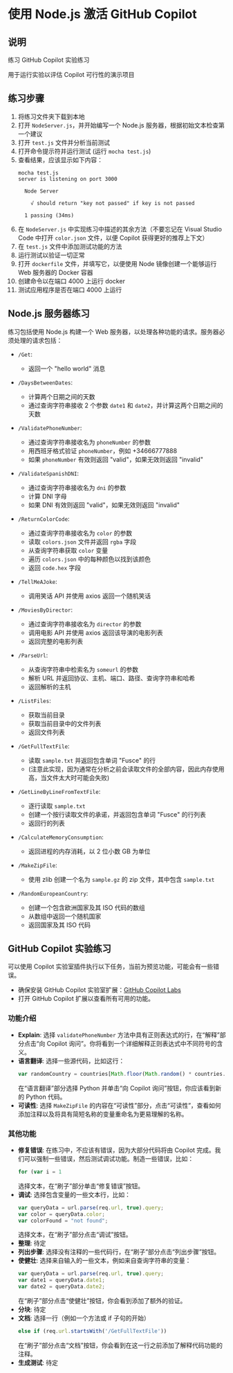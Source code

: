 # 使用 Node.js 激活 GitHub Copilot

## 说明

练习 GitHub Copilot 实验练习

用于运行实验以评估 Copilot 可行性的演示项目

## 练习步骤

1. 将练习文件夹下载到本地
2. 打开 `NodeServer.js`，并开始编写一个 Node.js 服务器，根据初始文本检查第一个建议
3. 打开 `test.js` 文件并分析当前测试
4. 打开命令提示符并运行测试 (运行 `mocha test.js`)
5. 查看结果，应该显示如下内容：
    ```
    mocha test.js
    server is listening on port 3000
    
      Node Server
        
        √ should return "key not passed" if key is not passed
    
      1 passing (34ms)
    ```
6. 在 `NodeServer.js` 中实现练习中描述的其余方法（不要忘记在 Visual Studio Code 中打开 `color.json` 文件，以便 Copilot 获得更好的推荐上下文）
7. 在 `test.js` 文件中添加测试功能的方法
8. 运行测试以验证一切正常
9. 打开 `dockerfile` 文件，并填写它，以便使用 Node 镜像创建一个能够运行 Web 服务器的 Docker 容器
10. 创建命令以在端口 4000 上运行 docker
11. 测试应用程序是否在端口 4000 上运行

## Node.js 服务器练习

练习包括使用 Node.js 构建一个 Web 服务器，以处理各种功能的请求。服务器必须处理的请求包括：

- `/Get`:
    - 返回一个 "hello world" 消息

- `/DaysBetweenDates`:
    - 计算两个日期之间的天数
    - 通过查询字符串接收 2 个参数 `date1` 和 `date2`，并计算这两个日期之间的天数

- `/ValidatePhoneNumber`:
    - 通过查询字符串接收名为 `phoneNumber` 的参数
    - 用西班牙格式验证 `phoneNumber`，例如 +34666777888
    - 如果 `phoneNumber` 有效则返回 "valid"，如果无效则返回 "invalid"

- `/ValidateSpanishDNI`:
    - 通过查询字符串接收名为 `dni` 的参数
    - 计算 DNI 字母
    - 如果 DNI 有效则返回 "valid"，如果无效则返回 "invalid"

- `/ReturnColorCode`:
    - 通过查询字符串接收名为 `color` 的参数
    - 读取 `colors.json` 文件并返回 `rgba` 字段
    - 从查询字符串获取 `color` 变量
    - 遍历 `colors.json` 中的每种颜色以找到该颜色
    - 返回 `code.hex` 字段

- `/TellMeAJoke`:
    - 调用笑话 API 并使用 axios 返回一个随机笑话

- `/MoviesByDirector`:
    - 通过查询字符串接收名为 `director` 的参数
    - 调用电影 API 并使用 axios 返回该导演的电影列表
    - 返回完整的电影列表

- `/ParseUrl`:
    - 从查询字符串中检索名为 `someurl` 的参数
    - 解析 URL 并返回协议、主机、端口、路径、查询字符串和哈希
    - 返回解析的主机

- `/ListFiles`:
    - 获取当前目录
    - 获取当前目录中的文件列表
    - 返回文件列表

- `/GetFullTextFile`:
    - 读取 `sample.txt` 并返回包含单词 "Fusce" 的行
    - (注意此实现，因为通常在分析之前会读取文件的全部内容，因此内存使用高，当文件太大时可能会失败)

- `/GetLineByLineFromTextFile`:
    - 逐行读取 `sample.txt`
    - 创建一个按行读取文件的承诺，并返回包含单词 "Fusce" 的行列表
    - 返回行的列表

- `/CalculateMemoryConsumption`:
    - 返回进程的内存消耗，以 2 位小数 GB 为单位

- `/MakeZipFile`:
    - 使用 zlib 创建一个名为 `sample.gz` 的 zip 文件，其中包含 `sample.txt`

- `/RandomEuropeanCountry`:
    - 创建一个包含欧洲国家及其 ISO 代码的数组
    - 从数组中返回一个随机国家
    - 返回国家及其 ISO 代码

## GitHub Copilot 实验练习

可以使用 Copilot 实验室插件执行以下任务，当前为预览功能，可能会有一些错误。

- 确保安装 GitHub Copilot 实验室扩展：[GitHub Copilot Labs](https://marketplace.visualstudio.com/items?itemName=GitHub.copilot-labs)
- 打开 GitHub Copilot 扩展以查看所有可用的功能。

### 功能介绍

- **Explain**: 选择 `validatePhoneNumber` 方法中具有正则表达式的行，在“解释”部分点击“向 Copilot 询问”。你将看到一个详细解释正则表达式中不同符号的含义。
- **语言翻译**: 选择一些源代码，比如这行：
    ```javascript
    var randomCountry = countries[Math.floor(Math.random() * countries.length)];
    ```
    在“语言翻译”部分选择 Python 并单击“向 Copilot 询问”按钮，你应该看到新的 Python 代码。
- **可读性**: 选择 `MakeZipFile` 的内容在“可读性”部分，点击“可读性”，查看如何添加注释以及将具有简短名称的变量重命名为更易理解的名称。

### 其他功能

- **修复错误**: 在练习中，不应该有错误，因为大部分代码将由 Copilot 完成。我们可以强制一些错误，然后测试调试功能。制造一些错误，比如：
    ```javascript
    for (var i = 1
    ```
    选择文本，在“刷子”部分单击“修复错误”按钮。
- **调试**: 选择包含变量的一些文本行，比如：
    ```javascript
    var queryData = url.parse(req.url, true).query;
    var color = queryData.color;
    var colorFound = "not found";
    ```
    选择文本，在“刷子”部分点击“调试”按钮。
- **整理**: 待定
- **列出步骤**: 选择没有注释的一些代码行，在“刷子”部分点击“列出步骤”按钮。
- **使健壮**: 选择来自输入的一些文本，例如来自查询字符串的变量：
    ```javascript
    var queryData = url.parse(req.url, true).query;
    var date1 = queryData.date1;
    var date2 = queryData.date2;
    ```
    在“刷子”部分点击“使健壮”按钮，你会看到添加了额外的验证。
- **分块**: 待定
- **文档**: 选择一行（例如一个方法或 if 子句的开始）
    ```javascript
    else if (req.url.startsWith('/GetFullTextFile'))
    ```
    在“刷子”部分点击“文档”按钮，你会看到在这一行之前添加了解释代码功能的注释。
- **生成测试**: 待定

